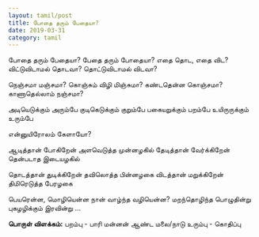 ```yaml
---
layout: tamil/post
title: போதை தரும் பேதையா?
date: 2019-03-31
category: tamil
---
```


போதை தரும் பேதையா?
பேதை தரும் போதையா?
எதை தொட, எதை விட?
விட்டுவிடாமல் தொடவா?
தொட்டுவிடாமல் விடவா?

நெஞ்சமா மஞ்சமா?
கொஞ்சும் விழி மிஞ்சுமா?
கண்டதென்ன கொஞ்சமா?
காணாதெல்லாம் நஞ்சமா?

அடியெடுக்கும் அரும்பே
குடிகெடுக்கும் குறும்பே
பகையறுக்கும் பறம்பே
உயிருருக்கும் உரும்பே

என்னுயிரோலம் கேளாயோ?

ஆடித்தான் போகிறேன்
அளவெடுத்த முன்னழகில்
தேடித்தான் வேர்க்கிறேன்
தென்படாத இடையழகில்

தொடத்தான் துடிக்கிறேன்
தவிலொத்த பின்னழகை
விடத்தான் மறுக்கிறேன்
திமிரெடுத்த பேரழகை

பெயரென்ன, மொழியென்ன
நான் வாழ்ந்த வழியென்ன?
மறந்தொழிந்த பொழுதின்று
புகழழிக்கும் இரவின்று ...


**பொருள் விளக்கம்:**
பறம்பு - பாரி மன்னன் ஆண்ட மலை/நாடு
உரும்பு - கொதிப்பு
